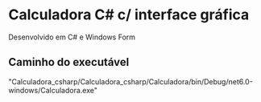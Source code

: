 # Calculadora C# c/ interface gráfica
Desenvolvido em C# e Windows Form

## Caminho do executável
"Calculadora_csharp/Calculadora_csharp/Calculadora/bin/Debug/net6.0-windows/Calculadora.exe"
